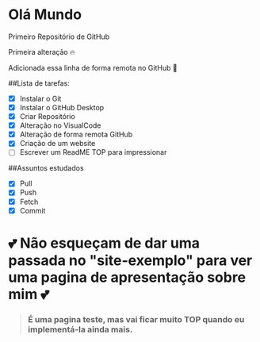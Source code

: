 # Olá Mundo
 Primeiro Repositório de GitHub 

 Primeira alteração :fire:

 Adicionada essa linha de forma remota no GitHub :couple_with_heart:

##Lista de tarefas:
 - [x] Instalar o Git
 - [x] Instalar o GitHub Desktop
 - [x] Criar Repositório
 - [x] Alteração no VisualCode
 - [x] Alteração de forma remota GitHub
 - [x] Criação de um website
 - [ ] Escrever um ReadME TOP para impressionar 
 
 ##Assuntos estudados
  - [x] Pull
  - [x] Push
  - [x] Fetch
  - [x] Commit

# :two_hearts: Não esqueçam de dar uma passada no "site-exemplo" para ver uma pagina de apresentação sobre mim :two_hearts:
> ### É uma pagina teste, mas vai ficar muito TOP quando eu implementá-la ainda mais.
